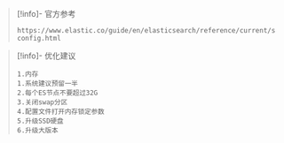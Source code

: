 > [!info]- 官方参考
> 
> ```
> https://www.elastic.co/guide/en/elasticsearch/reference/current/system-config.html
> ```

> [!info]- 优化建议
> 
> ```
> 1.内存
> 1.系统建议预留一半
> 2.每个ES节点不要超过32G 
> 3.关闭swap分区
> 4.配置文件打开内存锁定参数
> 5.升级SSD硬盘
> 6.升级大版本
> ```

